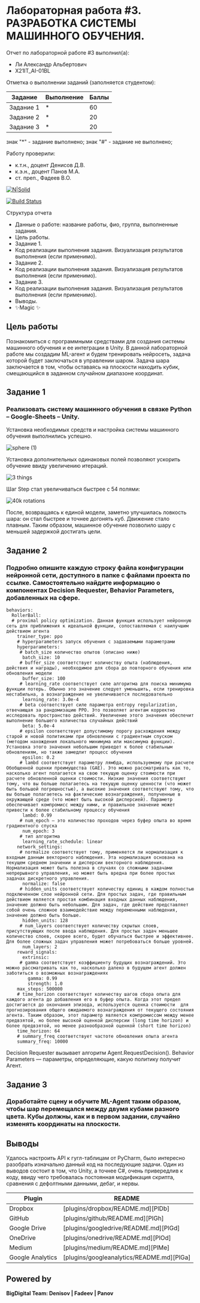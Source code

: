 # Лабораторная работа #3. РАЗРАБОТКА СИСТЕМЫ МАШИННОГО ОБУЧЕНИЯ.
Отчет по лабораторной работе #3 выполнил(а):
- Ли Александр Альбертович
- Х21IT_AI-01BL

Отметка о выполнении заданий (заполняется студентом):

| Задание | Выполнение | Баллы |
| ------ | ------ | ------ |
| Задание 1 | * | 60 |
| Задание 2 | * | 20 |
| Задание 3 | * | 20 |

знак "*" - задание выполнено; знак "#" - задание не выполнено;

Работу проверили:
- к.т.н., доцент Денисов Д.В.
- к.э.н., доцент Панов М.А.
- ст. преп., Фадеев В.О.

[![N|Solid](https://cldup.com/dTxpPi9lDf.thumb.png)](https://nodesource.com/products/nsolid)

[![Build Status](https://travis-ci.org/joemccann/dillinger.svg?branch=master)](https://travis-ci.org/joemccann/dillinger)

Структура отчета

- Данные о работе: название работы, фио, группа, выполненные задания.
- Цель работы.
- Задание 1.
- Код реализации выполнения задания. Визуализация результатов выполнения (если применимо).
- Задание 2.
- Код реализации выполнения задания. Визуализация результатов выполнения (если применимо).
- Задание 3.
- Код реализации выполнения задания. Визуализация результатов выполнения (если применимо).
- Выводы.
- ✨Magic ✨


## Цель работы
Познакомиться с программными средствами для создания системы машинного обучения и ее интеграции в Unity. В данной лабораторной работе мы создадим ML-агент и будем тренировать
нейросеть, задача которой будет заключаться в управлении шаром. Задача шара заключается в том, чтобы оставаясь на плоскости находить кубик, смещающийся в заданном случайном диапазоне координат.

## Задание 1
### Реализовать систему машинного обучения в связке Python – Google-Sheets – Unity.

Установка необходимых средств и настройка системы машинного обучения выполнились успешно.

![sphere (1)](https://user-images.githubusercontent.com/78469125/195573894-7acb9afa-5400-48a2-9e03-5685da1e5e6b.gif)

Установка дополнительных одинаковых полей позволяют ускорить обучение ввиду увеличению итераций.

![3 things](https://user-images.githubusercontent.com/78469125/195575458-60b692ac-a1a4-4709-bb2f-a5ae36713b9a.PNG)

Шаг Step стал увеличиваться быстрее с 54 полями:

![40k rotations](https://user-images.githubusercontent.com/78469125/195575645-f3f278f9-2d1e-437d-b29e-d23bc85aed8c.PNG)

После, возвращаясь к единой модели, заметно улучшилась ловкость шара: он стал быстрее и точнее догонять куб. Движение стало плавным. Таким образом, машинное обучение позволило шару с меньшей задержкой достигать цели.



## Задание 2

### Подробно опишите каждую строку файла конфигурации нейронной сети, доступного в папке с файлами проекта по ссылке. Самостоятельно найдите информацию о компонентах Decision Requester, Behavior Parameters, добавленных на сфере.

```
behaviors:
  RollerBall:
  # proximal policy optimization. Данная функция использует нейронную сеть для приближения к идеальной функции, сопоставляемая с наилучшим действием агента
    trainer_type: ppo 
    # hyperparameters запуск обучения с задаваемыми параметрами
    hyperparameters:
     # batch_size количество опытов (описано ниже)
      batch_size: 10
     # buffer_size соответствует количеству опыта (наблюдения, действия и награды), необходимое для сбора до повторного обучения или обновления модели
      buffer_size: 100 
     # learning_rate соответствует силе алгоритма для поиска минимума функции потерь. Обычно это значение следует уменьшить, если тренировка нестабильна, а вознаграждение не увеличивается последовательно
      learning_rate: 3.0e-4 
     # beta соответствует силе параметра entropy regularization, отвечающая за рандомизацию РРО. Это позволяет агентам корректно исследовать пространство действий. Увеличение этого значения обеспечит выполнение большего количества случайных действий
      beta: 5.0e-4
     # epsilon соответствует допустимому порогу расхождения между старой и новой политиками при обновлении с градиентным спуском (методом нахождения локального минимума или максимума функции). Установка этого значения небольшим приведет к более стабильным обновлениям, но также замедлит процесс обучения
      epsilon: 0.2
     # lambd соответствует параметру лямбда, используемому при расчете Обобщенной оценки преимущества (GAE). Это можно рассматривать как то, насколько агент полагается на свою текущую оценку стоимости при расчете обновленной оценки стоимости. Низкие значения соответствуют тому, что вы больше полагаетесь на текущую оценку ценности (что может быть большой погрешностью), а высокие значения соответствуют тому, что вы больше полагаетесь на фактические вознаграждения, полученные в окружающей среде (что может быть высокой дисперсией). Параметр обеспечивает компромисс между ними, и правильное значение может привести к более стабильному процессу обучения
      lambd: 0.99
     # num_epoch — это количество проходов через буфер опыта во время градиентного спуска
      num_epoch: 3
     # тип алгоритма
      learning_rate_schedule: linear
    network_settings:
     # normalize соответствует тому, применяется ли нормализация к входным данным векторного наблюдения. Эта нормализация основана на текущем среднем значении и дисперсии векторного наблюдения. Нормализация может быть полезна в случаях со сложными задачами непрерывного управления, но может быть вредна при более простых задачах дискретного управления.
      normalize: false
     # hidden_units соответствует количеству единиц в каждом полностью подключенном слое нейронной сети. Для простых задач, где правильным действием является простая комбинация входных данных наблюдения, значение должно быть небольшим. Для задач, где действие представляет собой очень сложное взаимодействие между переменными наблюдения, значение должно быть больше.
      hidden_units: 128
     # num_layers соответствует количеству скрытых слоев, присутствующих после ввода наблюдения. Для простых задач меньшее количество слоев, скорее всего, будет обучаться быстрее и эффективнее. Для более сложных задач управления может потребоваться больше уровней.
      num_layers: 2
    reward_signals:
      extrinsic:
     # gamma соответствует коэффициенту будущих вознаграждений. Это можно рассматривать как то, насколько далеко в будущем агент должен заботиться о возможных вознаграждениях
        gamma: 0.99
        strength: 1.0
    max_steps: 500000
    # time_horizon соответствует количеству шагов сбора опыта для каждого агента до добавления его в буфер опыта. Когда этот предел достигается до окончания эпизода, используется оценка стоимости  для прогнозирования общего ожидаемого вознаграждения от текущего состояния агента. Таким образом, этот параметр является компромиссом между менее предвзятой, но более высокой оценкой дисперсии (long time horizon) и более предвзятой, но менее разнообразной оценкой (short time horizon)
    time_horizon: 64
    # summary_freq соответствует частоте обновления опыта агента
    summary_freq: 10000
```

Decision Requester вызывает алгоритм Agent.RequestDecision().
Behavior Parameters — параметры, определяющие, какую политику получит Агент.

## Задание 3
### Доработайте сцену и обучите ML-Agent таким образом, чтобы шар перемещался между двумя кубами разного цвета. Кубы должны, как и в первом задании, случайно изменять координаты на плоскости.



## Выводы

Удалось настроить API к гугл-таблицам от PyCharm, было интересно разобрать изначально данный код на последующие задачи. Один из выводов состоит в том, что Unity, а точнее С#, очень привередлив к коду, ввиду чего требовалась постоянная модификация скрипта, сравнения с дефолтными данными, дебаг, и нервы.


| Plugin | README |
| ------ | ------ |
| Dropbox | [plugins/dropbox/README.md][PlDb] |
| GitHub | [plugins/github/README.md][PlGh] |
| Google Drive | [plugins/googledrive/README.md][PlGd] |
| OneDrive | [plugins/onedrive/README.md][PlOd] |
| Medium | [plugins/medium/README.md][PlMe] |
| Google Analytics | [plugins/googleanalytics/README.md][PlGa] |

## Powered by

**BigDigital Team: Denisov | Fadeev | Panov**
